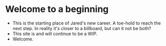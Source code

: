 # Welcome to a beginning

- This is the starting place of Jared's new career. A toe-hold to reach the next step. In reality it's closer to a billboard, but can it not be both?
- This site is and will continue to be a WIP.
- Welcome.
